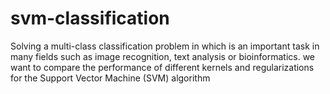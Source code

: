 # svm-classification
Solving a multi-class classification problem in which is an important task in many fields such as image recognition, text analysis or bioinformatics. we  want to compare the performance of different kernels and regularizations for the Support Vector  Machine (SVM) algorithm 
